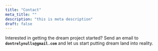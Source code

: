 ```yaml
---
title: "Contact"
meta_title: ""
description: "this is meta description"
draft: false
---
```


Interested in getting the dream project started? Send an email to **`dontrelynulls@gmail.com`** and let us start putting dream land into reality.

